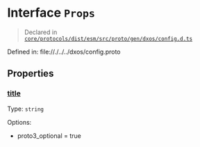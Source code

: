 # Interface `Props`
> Declared in [`core/protocols/dist/esm/src/proto/gen/dxos/config.d.ts`]()

Defined in:
   file://./../../dxos/config.proto
## Properties
### [title]()
Type: <code>string</code>

Options:
  - proto3_optional = true

    